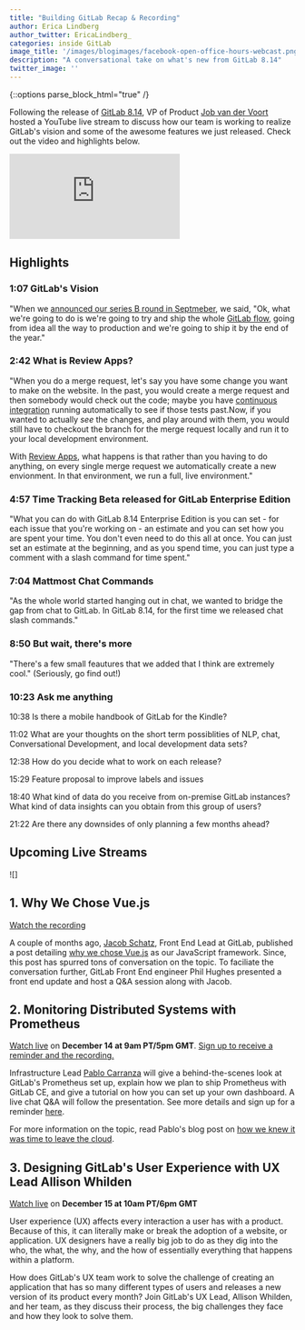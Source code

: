 ```yaml
---
title: "Building GitLab Recap & Recording"
author: Erica Lindberg
author_twitter: EricaLindberg_
categories: inside GitLab
image_title: '/images/blogimages/facebook-open-office-hours-webcast.png'
description: "A conversational take on what's new from GitLab 8.14"
twitter_image: ''
---
```


{::options parse_block_html="true" /}

Following the release of [GitLab 8.14][gitlab-8-14], VP of Product [Job van der Voort][job-twitter]
hosted a YouTube live stream to discuss how our team is working to realize GitLab's vision and
some of the awesome features we just released. Check out the video and highlights below.

<iframe src="https://www.youtube.com/embed/njP8Wvp45o0" frameborder="0" allowfullscreen="true"> </iframe>

## Highlights

### 1:07 GitLab's Vision

"When we [announced our series B round in Septmeber][master-plan], we said, "Ok, what we're going to do is we're going to try
and ship the whole [GitLab flow][gitlab-flow], going from idea all the way to production and we're going to ship it by the end of the year."

### 2:42 What is Review Apps?

"When you do a merge request, let's say you have some change you want to make on the website.
In the past, you would create a merge request and then somebody would check out the code; maybe
you have [continuous integration][ci-post] running automatically to see if those tests past.Now, if
you wanted to actually *see* the changes, and play around with them, you would still have to
checkout the branch for the merge request locally and run it to your local development environment.

With [Review Apps][intro-ra], what happens is that rather than you having to do anything,
on every single merge request we automatically create a new envionment. In that environment,
we run a full, live environment."

### 4:57 Time Tracking Beta released for GitLab Enterprise Edition

"What you can do with GitLab 8.14 Enterprise Edition is you can set - for each issue
that you're working on - an estimate and you can set how you are spent your time.
You don't even need to do this all at once. You can just set an estimate at the beginning,
and as you spend time, you can just type a comment with a slash command for time spent."

### 7:04 Mattmost Chat Commands

"As the whole world started hanging out in chat, we wanted to bridge the gap
from chat to GitLab. In GitLab 8.14, for the first time we released chat slash
commands."

### 8:50 But wait, there's more

"There's a few small feautures that we added that I think are extremely cool."
(Seriously, go find out!)

### 10:23 Ask me anything

10:38 Is there a mobile handbook of GitLab for the Kindle?

11:02 What are your thoughts on the short term possiblities of NLP, chat,
Conversational Development, and local development data sets?

12:38 How do you decide what to work on each release?

15:29 Feature proposal to improve labels and issues

18:40 What kind of data do you receive from on-premise GitLab instances? What kind of
data insights can you obtain from this group of users?

21:22 Are there any downsides of only planning a few months ahead?

## Upcoming Live Streams

![]

## 1. Why We Chose Vue.js

[Watch the recording][vue-js-recording]

A couple of months ago, [Jacob Schatz][jacob-twitter], Front End Lead at GitLab, published a post
detailing [why we chose Vue.js][why-vuejs-post] as our JavaScript framework. Since,
this post has spurred tons of conversation on the topic. To faciliate the conversation
further, GitLab Front End engineer Phil Hughes presented a front end update
and host a Q&A session along with Jacob.

## 2. Monitoring Distributed Systems with Prometheus

[Watch live][infra-webcast] on **December 14 at 9am PT/5pm GMT**. 
[Sign up to receive a reminder and the recording.][infra-lp]

Infrastructure Lead [Pablo Carranza][pablo-twitter] will give a behind-the-scenes
look at GitLab's Prometheus set up, explain how we plan to ship Prometheus with
GitLab CE, and give a tutorial on how you can set up your own dashboard.
A live chat Q&A will follow the presentation. See more details and sign up for
a reminder [here][infra-lp].

For more information on the topic, read Pablo's blog post on [how we knew it was time to leave the cloud][bare-metal-post].

## 3. Designing GitLab's User Experience with UX Lead Allison Whilden

[Watch live][ux-webcast] on **December 15 at 10am PT/6pm GMT**

User experience (UX) affects every interaction a user has with a product. Because
of this, it can literally make or break the adoption of a website, or application.
UX designers have a really big job to do as they dig into the who, the what,
the why, and the how of essentially everything that happens within a platform.

How does GitLab's UX team work to solve the challenge of creating an application
that has so many different types of users and releases a new version of its
product every month? Join GitLab's UX Lead, Allison Whilden, and her team, as
they discuss their process, the big challenges they face and how they look to solve them.

<!-- identifiers -->

[bare-metal-post]: https://about.gitlab.com/2016/11/10/why-choose-bare-metal/
[ci-post]: https://about.gitlab.com/gitlab-ci/
[gitlab-8-14]: /2016/11/22/gitlab-8-14-released/
[gitlab-flow]: https://docs.gitlab.com/ce/university/training/topics/gitlab_flow.html
[8-14-webcast]: https://page.gitlab.com/20161124_ReviewAppsWebcast_LandingPage.html
[frontend-webcast]: https://www.youtube.com/watch?v=ioogrvs2Ejc
[infra-webcast]: https://www.youtube.com/watch?v=WzAzm0C15W8
[infra-lp]: https://page.gitlab.com/20161207_PrometheusWebcast_LandingPage.html
[intro-ra]: /2016/11/22/introducing-review-apps/
[jacob-twitter]: https://twitter.com/jakecodes
[job-twitter]: https://twitter.com/Jobvo
[master-plan]: https://about.gitlab.com/2016/09/13/gitlab-master-plan/
[pablo-twitter]: https://twitter.com/psczg
[ux-webcast]: https://www.youtube.com/watch?v=Lxy1jET5pww
[why-vuejs-post]: /2016/10/20/why-we-chose-vue/
[vue-js-recording]: https://www.youtube.com/watch?v=ioogrvs2Ejc
